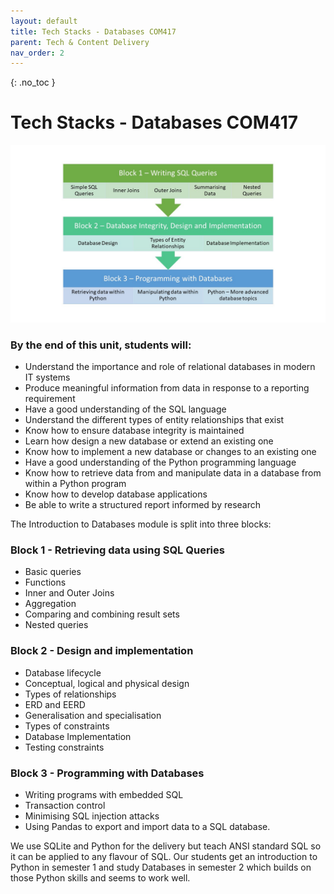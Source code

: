 ```yaml
---
layout: default
title: Tech Stacks - Databases COM417
parent: Tech & Content Delivery
nav_order: 2
---
```


{: .no_toc }

# Tech Stacks - Databases COM417

![](../images/COM417_Learning_Journey.jpg)

### By the end of this unit, students will:
* Understand the importance and role of relational databases in modern IT systems
* Produce meaningful information from data in response to a reporting requirement
* Have a good understanding of the SQL language
* Understand the different types of entity relationships that exist
* Know how to ensure database integrity is maintained
* Learn how design a new database or extend an existing one
* Know how to implement a new database or changes to an existing one
* Have a good understanding of the Python programming language
* Know how to retrieve data from and manipulate data in a database from within a Python program
* Know how to develop database applications
* Be able to write a structured report informed by research

The Introduction to Databases module is split into three blocks:

### Block 1 - Retrieving data using SQL Queries

* Basic queries
* Functions
* Inner and Outer Joins
* Aggregation
* Comparing and combining result sets
* Nested queries 

### Block 2 - Design and implementation

* Database lifecycle
* Conceptual, logical and physical design
* Types of relationships
* ERD and EERD
* Generalisation and specialisation
* Types of constraints 
* Database Implementation
* Testing constraints

### Block 3 - Programming with Databases

* Writing programs with embedded SQL
* Transaction control
* Minimising SQL injection attacks
* Using Pandas to export and import data to a SQL database.

We use SQLite and Python for the delivery but teach ANSI standard SQL so it can be applied to any flavour of SQL. Our students get an introduction to Python in semester 1 and study Databases in semester 2 which builds on those Python skills and seems to work well.